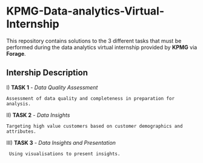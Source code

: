 # KPMG-Data-analytics-Virtual-Internship

This repository contains solutions to the 3 different tasks that must be performed during the data analytics virtual internship provided by **KPMG** via **Forage**.

## Intership Description
I) **TASK 1** - _Data Quality Assessment_

    Assessment of data quality and completeness in preparation for analysis. 

II) **TASK 2** - _Data Insights_

    Targeting high value customers based on customer demographics and attributes. 

III) **TASK 3** - _Data Insights and Presentation_

     Using visualisations to present insights.
